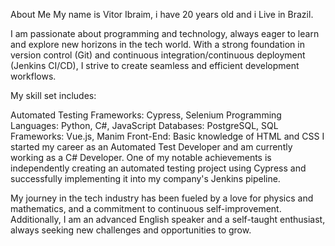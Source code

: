 About Me
My name is Vitor Ibraim, i have 20 years old and i Live in Brazil.

I am passionate about programming and technology, always eager to learn and explore new horizons in the tech world. With a strong foundation in version control (Git) and continuous integration/continuous deployment (Jenkins CI/CD), I strive to create seamless and efficient development workflows.

My skill set includes:

Automated Testing Frameworks: Cypress, Selenium
Programming Languages: Python, C#, JavaScript
Databases: PostgreSQL, SQL
Frameworks: Vue.js, Manim
Front-End: Basic knowledge of HTML and CSS
I started my career as an Automated Test Developer and am currently working as a C# Developer. One of my notable achievements is independently creating an automated testing project using Cypress and successfully implementing it into my company's Jenkins pipeline.

My journey in the tech industry has been fueled by a love for physics and mathematics, and a commitment to continuous self-improvement. Additionally, I am an advanced English speaker and a self-taught enthusiast, always seeking new challenges and opportunities to grow.

